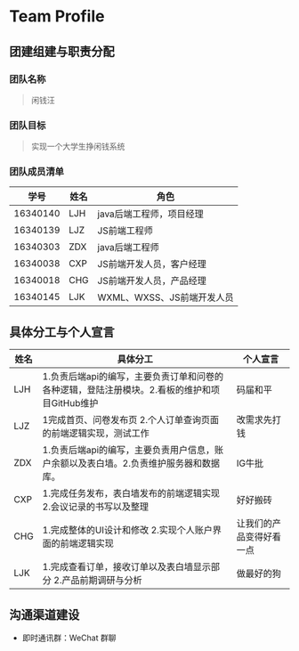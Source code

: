 # Team Profile

## 团建组建与职责分配

### 团队名称

> 闲钱汪

### 团队目标

> 实现一个大学生挣闲钱系统

### 团队成员清单

| 学号 | 姓名 | 角色 |
| - | - | - |
|  16340140     | LJH  |  java后端工程师，项目经理   |
|  16340139     | LJZ  |  JS前端工程师    |
| 16340303		| ZDX  |  java后端工程师 |
| 16340038      | CXP  |  JS前端开发人员，客户经理   |
| 16340018      | CHG  |  JS前端开发人员，产品经理    |
|  16340145     | LJK  |  WXML、WXSS、JS前端开发人员    |

## 具体分工与个人宣言

| 姓名 | 具体分工 | 个人宣言 |
| - | - | - |
| LJH  | 1.负责后端api的编写，主要负责订单和问卷的各种逻辑，登陆注册模块。2.看板的维护和项目GitHub维护        |     码届和平     |
| LJZ  | 1完成首页、问卷发布页 2.个人订单查询页面的前端逻辑实现，测试工作         |    改需求先打钱      |
| ZDX  | 1.负责后端api的编写，主要负责用户信息，账户余额以及表白墙。2.负责维护服务器和数据库。 | IG牛批 |
| CXP  | 1.完成任务发布，表白墙发布的前端逻辑实现 2.会议记录的书写以及整理         |    好好搬砖      |
| CHG  | 1.完成整体的UI设计和修改 2.实现个人账户界面的前端逻辑实现        |    让我们的产品变得好看一点      |
| LJK  | 1.完成查看订单，接收订单以及表白墙显示部分 2.产品前期调研与分析         |   做最好的狗       |

## 沟通渠道建设

+ 即时通讯群：WeChat 群聊
 
